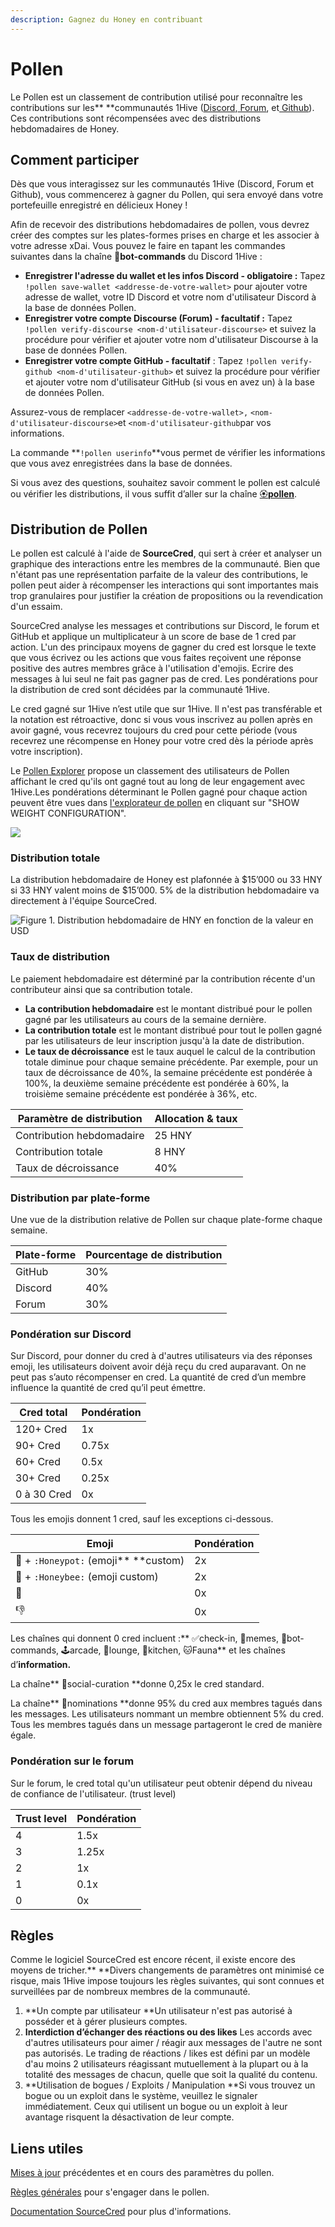 ```yaml
---
description: Gagnez du Honey en contribuant
---
```


# Pollen

Le Pollen est un classement de contribution utilisé pour reconnaître les contributions sur les**  **communautés 1Hive ([Discord](https://discord.com/invite/P4rRDUKTAU),[ Forum](https://forum.1hive.org), et[ Github](https://github.com/1Hive)). Ces contributions sont récompensées avec des distributions hebdomadaires de Honey.

## **Comment participer**

Dès que vous interagissez sur les communautés 1Hive (Discord, Forum et Github), vous commencerez à gagner du Pollen, qui sera envoyé dans votre portefeuille enregistré en délicieux Honey !

Afin de recevoir des distributions hebdomadaires de pollen, vous devrez créer des comptes sur les plates-formes prises en charge et les associer à votre adresse xDai. Vous pouvez le faire en tapant les commandes suivantes dans la chaîne 🤖**bot-commands** du Discord 1Hive :

* **Enregistrer l'adresse du wallet et les infos Discord - obligatoire :** Tapez `!pollen save-wallet <addresse-de-votre-wallet>` pour ajouter votre adresse de wallet, votre ID Discord et votre nom d'utilisateur Discord à la base de données Pollen.
* **Enregistrer votre compte Discourse (Forum) - facultatif :** Tapez `!pollen verify-discourse <nom-d'utilisateur-discourse>` et suivez la procédure pour vérifier et ajouter votre nom d'utilisateur Discourse à la base de données Pollen.
* **Enregistrer votre compte GitHub - facultatif** : Tapez `!pollen verify-github <nom-d'utilisateur-github>` et suivez la procédure pour vérifier et ajouter votre nom d'utilisateur GitHub (si vous en avez un) à la base de données Pollen.

Assurez-vous de remplacer `<addresse-de-votre-wallet>,` `<nom-d'utilisateur-discourse>`et `<nom-d'utilisateur-github`par vos informations.

La commande **`!pollen userinfo`**vous permet de vérifier les informations que vous avez enregistrées dans la base de données.

Si vous avez des questions, souhaitez savoir comment le pollen est calculé ou vérifier les distributions, il vous suffit d’aller sur la chaîne [🏵**pollen**](https://discord.com/invite/y8fPNcNdAa).

## Distribution de Pollen

Le pollen est calculé à l'aide de **SourceCred**, qui sert à créer et analyser un graphique des interactions entre les membres de la communauté. Bien que n'étant pas une représentation parfaite de la valeur des contributions, le pollen peut aider à récompenser les interactions qui sont importantes mais trop granulaires pour justifier la création de propositions ou la revendication d'un essaim.

SourceCred analyse les messages et contributions sur Discord, le forum et GitHub et applique un multiplicateur à un score de base de 1 cred par action. L'un des principaux moyens de gagner du cred est lorsque le texte que vous écrivez ou les actions que vous faites reçoivent une réponse positive des autres membres grâce à l'utilisation d'emojis. Ecrire des messages à lui seul ne fait pas gagner pas de cred. Les pondérations pour la distribution de cred sont décidées par la communauté 1Hive.

Le cred gagné sur 1Hive n’est utile que sur 1Hive. Il n'est pas transférable et la notation est rétroactive, donc si vous vous inscrivez au pollen après en avoir gagné, vous recevrez toujours du cred pour cette période (vous recevrez une récompense en Honey pour votre cred dès la période après votre inscription).

Le [Pollen Explorer](https://1hive.github.io/pollen/#/explorer) propose un classement des utilisateurs de Pollen affichant le cred qu'ils ont gagné tout au long de leur engagement avec 1Hive.Les pondérations déterminant le Pollen gagné pour chaque action peuvent être vues dans [l'explorateur de pollen](https://1hive.github.io/pollen/#/explorer) en cliquant sur "SHOW WEIGHT CONFIGURATION".

![](<../.gitbook/assets/image (4).png>)

### Distribution totale

La distribution hebdomadaire de Honey est plafonnée à $15’000 ou 33 HNY si 33 HNY valent moins de $15’000. 5% de la distribution hebdomadaire va directement à l'équipe SourceCred.

![Figure 1. Distribution hebdomadaire de HNY en fonction de la valeur en USD](<../.gitbook/assets/image (11).png>)

### Taux de distribution

Le paiement hebdomadaire est déterminé par la contribution récente d'un contributeur ainsi que sa contribution totale.

* **La contribution hebdomadaire** est le montant distribué pour le pollen gagné par les utilisateurs au cours de la semaine dernière.
* **La contribution totale** est le montant distribué pour tout le pollen gagné par les utilisateurs de leur inscription jusqu'à la date de distribution.
* **Le taux de décroissance** est le taux auquel le calcul de la contribution totale diminue pour chaque semaine précédente. Par exemple, pour un taux de décroissance de 40%, la semaine précédente est pondérée à 100%, la deuxième semaine précédente est pondérée à 60%, la troisième semaine précédente est pondérée à 36%, etc.

| Paramètre de distribution | Allocation & taux |
| ------------------------- | ----------------- |
| Contribution hebdomadaire | 25 HNY            |
| Contribution totale       | 8 HNY             |
| Taux de décroissance      | 40%               |

### **Distribution par plate-forme**

Une vue de la distribution relative de Pollen sur chaque plate-forme chaque semaine.

| Plate-forme | Pourcentage de distribution |
| ----------- | --------------------------- |
| GitHub      | 30%                         |
| Discord     | 40%                         |
| Forum       | 30%                         |

### Pondération sur Discord

Sur Discord, pour donner du cred à d'autres utilisateurs via des réponses emoji, les utilisateurs doivent avoir déjà reçu du cred auparavant. On ne peut pas s’auto récompenser en cred. La quantité de cred d’un membre influence la quantité de cred qu’il peut émettre.

| Cred total  | Pondération |
| ----------- | ----------- |
| 120+ Cred   | 1x          |
| 90+ Cred    | 0.75x       |
| 60+ Cred    | 0.5x        |
| 30+ Cred    | 0.25x       |
| 0 à 30 Cred | 0x          |

Tous les emojis donnent 1 cred, sauf les exceptions ci-dessous.

| Emoji                                | Pondération |
| ------------------------------------ | ----------- |
| 🍯 + `:Honeypot:` (emoji** **custom) | 2x          |
| 🐝 + `:Honeybee:` (emoji custom)     | 2x          |
| 💩                                   | 0x          |
| 👎                                   | 0x          |

Les chaînes qui donnent 0 cred incluent :** ✅check-in, 🐸memes, 🤖bot-commands, 🕹arcade, 🦩lounge, 🍱kitchen, 🐱Fauna** et les chaînes d’**information.**

La chaîne** 🐝social-curation **donne 0,25x le cred standard.

La chaîne** 🍄nominations **donne 95% du cred aux membres tagués dans les messages. Les utilisateurs nommant un membre obtiennent 5% du cred. Tous les membres tagués dans un message partageront le cred de manière égale.

### Pondération sur le forum

Sur le forum, le cred total qu'un utilisateur peut obtenir dépend du niveau de confiance de l'utilisateur. (trust level)

| Trust level | **Pondération** |
| ----------- | --------------- |
| 4           | 1.5x            |
| 3           | 1.25x           |
| 2           | 1x              |
| 1           | 0.1x            |
| 0           | 0x              |

## **Règles**

Comme le logiciel SourceCred est encore récent, il existe encore des moyens de tricher.** **Divers changements de paramètres ont minimisé ce risque, mais 1Hive impose toujours les règles suivantes, qui sont connues et surveillées par de nombreux membres de la communauté.

1. **Un compte par utilisateur **Un utilisateur n'est pas autorisé à posséder et à gérer plusieurs comptes.
2. **Interdiction d’échanger des réactions ou des likes** Les accords avec d'autres utilisateurs pour aimer / réagir aux messages de l'autre ne sont pas autorisés. Le trading de réactions / likes est défini par un modèle d'au moins 2 utilisateurs réagissant mutuellement à la plupart ou à la totalité des messages de chacun, quelle que soit la qualité du contenu.
3. **Utilisation de bogues / Exploits / Manipulation **Si vous trouvez un bogue ou un exploit dans le système, veuillez le signaler immédiatement. Ceux qui utilisent un bogue ou un exploit à leur avantage risquent la désactivation de leur compte.

## **Liens utiles**

[Mises à jour](https://forum.1hive.org/t/updates-to-sourcecred/726) précédentes et en cours des paramètres du pollen.

[Règles générales](https://forum.1hive.org/t/pollen-rules-and-a-reporting-system/1155) pour s'engager dans le pollen.

[Documentation SourceCred](https://sourcecred.io/docs/) pour plus d'informations.
